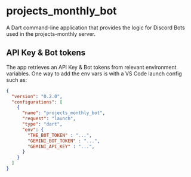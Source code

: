 # projects_monthly_bot

A Dart command-line application that provides the logic for
Discord Bots used in the projects-monthly server.

## API Key & Bot tokens

The app retrieves an API Key & Bot tokens from relevant environment
variables. One way to add the env vars is with a VS Code launch config
such as:

```json
{
  "version": "0.2.0",
  "configurations": [
    {
      "name": "projects_monthly_bot",
      "request": "launch",
      "type": "dart",
      "env": {
        "THE_BOT_TOKEN" : "...",
        "GEMINI_BOT_TOKEN" : "...",
        "GEMINI_API_KEY" : "...",
      }
    }
  ]
}
```

